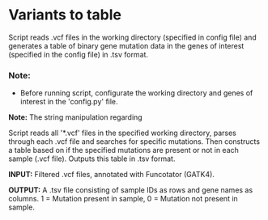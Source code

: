 # Variants to table

Script reads .vcf files in the working directory (specified in config file) and generates a table of binary gene mutation data in the genes of interest (specified in the config file) in .tsv format. 

### Note:

* Before running script, configurate the working directory and genes of interest in the 'config.py' file. 

**Note:** The string manipulation regarding 


Script reads all '*.vcf' files in the specified working directory, parses through each .vcf file and searches for specific mutations. Then constructs a table based on if the specified mutations are present or not in each sample (.vcf file). Outputs this table in .tsv format. 

**INPUT:** Filtered .vcf files, annotated with Funcotator (GATK4). 

**OUTPUT:** A .tsv file consisting of sample IDs as rows and gene names as columns. 1 = Mutation present in sample, 0 = Mutation not present in sample.





